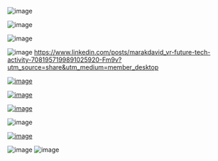 ![image](https://github.com/EloiStree/2024_07_03_HelloMonsXR/assets/20149493/c7ee0740-9041-4b3f-ab32-cf3f58c244f8)

![image](https://github.com/EloiStree/2024_07_03_HelloMonsXR/assets/20149493/d95fb58b-1dec-4217-8c0e-db8d0dcf540c)

![image](https://github.com/EloiStree/2024_07_03_HelloMonsXR/assets/20149493/4c301a87-a86c-490b-a543-8ef5d6de9833)


![image](https://github.com/EloiStree/2024_07_03_HelloMonsXR/assets/20149493/7b18af45-6d70-4f8a-9327-465db31f01a3)
https://www.linkedin.com/posts/marakdavid_vr-future-tech-activity-7081957199891025920-Fm9v?utm_source=share&utm_medium=member_desktop





[![image](https://github.com/EloiStree/2024_07_03_HelloMonsXR/assets/20149493/c1408d79-0b31-4616-8381-96300428685f)
](https://cdn.discordapp.com/attachments/883045919967305759/886008029286367312/Animation8.gif?ex=66852107&is=6683cf87&hm=fbda63018a56c8d83adb288b3b073652e6b899756cf2e5597b0b3eb3ee717632&)

[![image](https://github.com/EloiStree/2024_07_03_HelloMonsXR/assets/20149493/135df99e-6af0-4d19-8389-5a1b13b883a9)
](https://cdn.discordapp.com/attachments/883045919967305759/884315946297229323/Animation5.gif?ex=668590a7&is=66843f27&hm=149dd85dc287c1f65b2790a24adca624454da73b7a1c927d6b16c8d907203f50&)





[![image](https://github.com/EloiStree/2024_07_03_HelloMonsXR/assets/20149493/930ff6f6-ca7a-4e0a-a1bd-db083a4cada5)](https://cdn.discordapp.com/attachments/883045919967305759/886705205142507590/Animation12.gif?ex=6685b013&is=66845e93&hm=6a5c3902780df211c49097be54b7a0383fde3d3ad595c8ee2218599d159494d2&)

![image](https://github.com/EloiStree/2024_07_03_HelloMonsXR/assets/20149493/4dda4d19-41a2-43a0-a46b-1ea73ce563d2)


[![image](https://github.com/EloiStree/2024_07_03_HelloMonsXR/assets/20149493/3e2d3b29-8362-45f9-a29d-a39e4b1016d6)](https://cdn.discordapp.com/attachments/883045919967305759/886781973278883850/Animation19.gif?ex=66854ed2&is=6683fd52&hm=7e9b4647f3f7caeea7e711a8565eb947582e6ac5041a0d849461f6b917515d8b&)


![image](https://github.com/EloiStree/2024_07_03_HelloMonsXR/assets/20149493/6b97602f-387b-4856-8c61-d836fa2f692d)
![image](https://github.com/EloiStree/2024_07_03_HelloMonsXR/assets/20149493/049a01a6-2e5a-4380-8788-f169b1a894e1)
